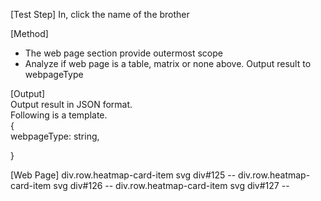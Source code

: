 [Test Step]
In, click the name of the brother

[Method]

* The web page section provide outermost scope
* Analyze if web page is a table, matrix or none above. Output result to webpageType

[Output]  
Output result in JSON format.  
Following is a template.  
{  
webpageType: string,  

}  


[Web Page]
                            div.row.heatmap-card-item
                                svg
                                div#125 --
                            div.row.heatmap-card-item
                                svg
                                div#126 --
                            div.row.heatmap-card-item
                                svg
                                div#127 --